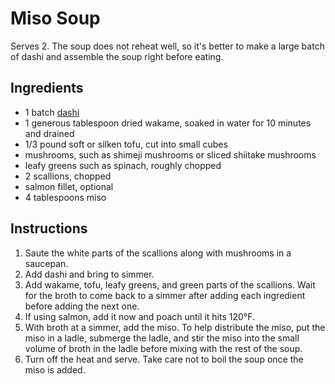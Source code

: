 # Miso Soup

Serves 2. The soup does not reheat well, so it's better to make a large batch of dashi and assemble the soup right before eating.

## Ingredients

- 1 batch [dashi](dashi.md)
- 1 generous tablespoon dried wakame, soaked in water for 10 minutes and drained
- 1/3 pound soft or silken tofu, cut into small cubes
- mushrooms, such as shimeji mushrooms or sliced shiitake mushrooms
- leafy greens such as spinach, roughly chopped
- 2 scallions, chopped
- salmon fillet, optional
- 4 tablespoons miso

## Instructions

1. Saute the white parts of the scallions along with mushrooms in a saucepan.
2. Add dashi and bring to simmer.
3. Add wakame, tofu, leafy greens, and green parts of the scallions. Wait for the broth to come back to a simmer after adding each ingredient before adding the next one.
4. If using salmon, add it now and poach until it hits 120°F.
5. With broth at a simmer, add the miso. To help distribute the miso, put the miso in a ladle, submerge the ladle, and stir the miso into the small volume of broth in the ladle before mixing with the rest of the soup.
6. Turn off the heat and serve. Take care not to boil the soup once the miso is added.
